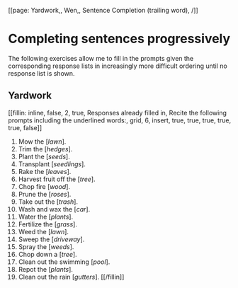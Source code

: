 [[page: Yardwork,, Wen,, Sentence Completion (trailing word), /]]

# Completing sentences progressively
The following exercises allow me to fill in the prompts given the corresponding response lists in increasingly more difficult ordering until no response list is shown.
## Yardwork
[[fillin: inline, false, 2, true, Responses already filled in, Recite the following prompts including the underlined words:, grid, 6, insert, true, true, true, true, true, false]]
1. Mow the [_lawn_].
1. Trim the [_hedges_].
1. Plant the [_seeds_].
1. Transplant [_seedlings_].
1. Rake the [_leaves_].
1. Harvest fruit off the [_tree_].
1. Chop fire [_wood_].
1. Prune the [_roses_].
1. Take out the [_trash_].
1. Wash and wax the [_car_].
1. Water the [_plants_].
1. Fertilize the [_grass_].
1. Weed the [_lawn_].
1. Sweep the [_driveway_].
1. Spray the [_weeds_].
1. Chop down a [_tree_].
1. Clean out the swimming [_pool_].
1. Repot the [_plants_].
1. Clean out the rain [_gutters_].
[[/fillin]]